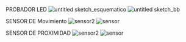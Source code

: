 PROBADOR LED
![untitled sketch_esquematico](https://user-images.githubusercontent.com/47116861/52540973-c1e92000-2d5d-11e9-894c-79d7915ca5ac.png)
![untitled sketch_bb](https://user-images.githubusercontent.com/47116861/52540983-e5ac6600-2d5d-11e9-8bab-3782aac6b64f.png)

SENSOR DE Movimiento
![sensor2](https://user-images.githubusercontent.com/47116861/52674259-0b1da900-2ef1-11e9-812e-4f360c7abf16.png)
![sensor](https://user-images.githubusercontent.com/47116861/52674260-0b1da900-2ef1-11e9-8dc0-4a85b742dfd8.png)

SENSOR DE PROXIMIDAD
![sensor2](https://user-images.githubusercontent.com/47116861/52742024-d3703900-2fa4-11e9-90dc-9b84e100d308.png)
![sensor](https://user-images.githubusercontent.com/47116861/52742025-d3703900-2fa4-11e9-8259-8348ea75f6e6.png)




